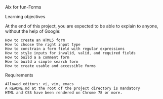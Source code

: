 Alx for fun-Forms

Learning objectives

At the end of this project, you are expected to be able to explain to anyone, without the help of Google:

    How to create an HTML5 form
    How to choose the right input type
    How to constrain a form field with regular expressions
    How to style inputs for invalid, valid, and required fields
    How to build a a comment form
    How to build a simple search form
    How to create usable and accessible forms

Requirements

    Allowed editors: vi, vim, emacs
    A README.md at the root of the project directory is mandatory
    HTML and CSS have been rendered on Chrome 78 or more.

